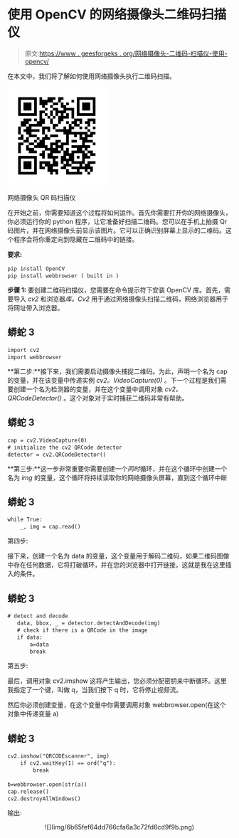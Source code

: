 # 使用 OpenCV 的网络摄像头二维码扫描仪

> 原文:[https://www . geesforgeks . org/网络摄像头-二维码-扫描仪-使用-opencv/](https://www.geeksforgeeks.org/webcam-qr-code-scanner-using-opencv/)

在本文中，我们将了解如何使用网络摄像头执行二维码扫描。

![](img/a1ec75da424d9d377d7d59381a9f0898.png)

网络摄像头 QR 码扫描仪

在开始之前，你需要知道这个过程将如何运作。首先你需要打开你的网络摄像头，你必须运行你的 python 程序，让它准备好扫描二维码。您可以在手机上拍摄 Qr 码图片，并在网络摄像头前显示该图片。它可以正确识别屏幕上显示的二维码。这个程序会将你重定向到隐藏在二维码中的链接。

**要求:**

```
pip install OpenCV
pip install webbrowser ( built in )
```

**步骤 1:** 要创建二维码扫描仪，您需要在命令提示符下安装 OpenCV 库。首先，需要导入 *cv2* 和浏览器*库。Cv2* 用于通过网络摄像头扫描二维码，网络浏览器用于将网址带入浏览器。

## 蟒蛇 3

```
import cv2
import webbrowser
```

**第二步:**接下来，我们需要启动摄像头捕捉二维码。为此，声明一个名为 cap 的变量，并在该变量中传递实例 *cv2。VideoCapture(0)* 。下一个过程是我们需要创建一个名为检测器的变量，并在这个变量中调用对象 *cv2。QRCodeDetector()* 。这个对象对于实时捕获二维码非常有帮助。

## 蟒蛇 3

```
cap = cv2.VideoCapture(0)
# initialize the cv2 QRCode detector
detector = cv2.QRCodeDetector()
```

**第三步:**这一步非常重要你需要创建一个*同时*循环，并在这个循环中创建一个名为 *img* 的变量，这个循环将持续读取你的网络摄像头屏幕，直到这个循环中断

## 蟒蛇 3

```
while True:
    _, img = cap.read()
```

第四步:

接下来，创建一个名为 data 的变量，这个变量用于解码二维码，如果二维码图像中存在任何数据，它将打破循环，并在您的浏览器中打开链接。这就是我在这里插入的条件。

## 蟒蛇 3

```
# detect and decode
   data, bbox, _ = detector.detectAndDecode(img)
   # check if there is a QRCode in the image
   if data:
       a=data
       break
```

第五步:

最后，调用对象 cv2.imshow 这将产生输出，您必须分配密钥来中断循环。这里我指定了一个键，叫做 q，当我们按下 q 时，它将停止视频流。

然后你必须创建变量，在这个变量中你需要调用对象 webbrowser.open(在这个对象中传递变量 a)

## 蟒蛇 3

```
cv2.imshow("QRCODEscanner", img)    
    if cv2.waitKey(1) == ord("q"):
        break

b=webbrowser.open(str(a))
cap.release()
cv2.destroyAllWindows()
```

输出:

<center>
![](img/6b65fef64dd766cfa6a3c72fd6cd9f9b.png)</center>